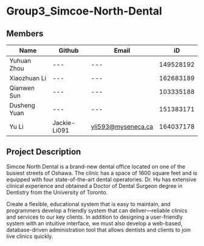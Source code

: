 # Group3_Simcoe-North-Dental

## Members

| Name | Github | Email | iD |
| --- | --- | --- | --- |
| Yuhuan Zhou | --- | --- | 149528192 |
| Xiaozhuan Li | --- | --- | 162683189 |
| Qianwen Sun | --- | --- | 103335188 |
| Dusheng Yuan | --- | --- | 151383171 |
| Yu Li | Jackie-Li091 | yli593@myseneca.ca | 164037178 |

## Project Description

Simcoe North Dental is a brand-new dental office located on one of the busiest streets of Oshawa. The clinic has a space of 1600 square feet and is equipped with four state-of-the-art dental operatories. Dr. Hu has extensive clinical experience and obtained a Doctor of Dental Surgeon degree in Dentistry from the University of Toronto.     

Create a flexible, educational system that is easy to maintain, and programmers develop a friendly system that can deliver—reliable clinics and services to our key clients. In addition to designing a user-friendly system with an intuitive interface, we must also develop a web-based, database-driven administration tool that allows dentists and clients to join live clinics quickly. 

